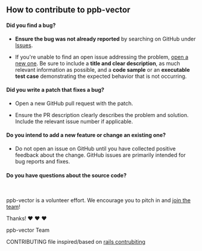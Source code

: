 ## How to contribute to ppb-vector

#### **Did you find a bug?**


* **Ensure the bug was not already reported** by searching on GitHub under [Issues](https://github.com/ppb/ppb-vector/issues).


* If you're unable to find an open issue addressing the problem, [open a new one](https://github.com/ppb/ppb-vector/issues/new). Be sure to include a **title and clear description**, as much relevant information as possible, and a **code sample** or an **executable test case** demonstrating the expected behavior that is not occurring.


#### **Did you write a patch that fixes a bug?**


* Open a new GitHub pull request with the patch.


* Ensure the PR description clearly describes the problem and solution. Include the relevant issue number if applicable.


#### **Do you intend to add a new feature or change an existing one?**


* Do not open an issue on GitHub until you have collected positive feedback about the change. GitHub issues are primarily intended for bug reports and fixes.


#### **Do you have questions about the source code?**


</br>


ppb-vector is a volunteer effort. We encourage you to pitch in and [join the team](https://github.com/ppb/ppb-vector/graphs/contributors)!


Thanks! :heart: :heart: :heart:


ppb-vector Team


CONTRIBUTING file inspired/based on [rails contrubiting](https://github.com/rails/rails/blob/master/CONTRIBUTING.md)